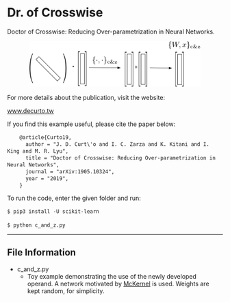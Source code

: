 # Dr. of Crosswise

Doctor of Crosswise: Reducing Over-parametrization in Neural Networks.

<p align="center">
<img src="dr_of_crosswise.png" width="400">
</p>

For more details about the publication, visit the website:

  www.decurto.tw

If you find this example useful, please cite the paper below:

        @article{Curto19,
          author = "J. D. Curt\'o and I. C. Zarza and K. Kitani and I. King and M. R. Lyu",
          title = "Doctor of Crosswise: Reducing Over-parametrization in Neural Networks",
          journal = "arXiv:1905.10324",
          year = "2019",
        }

To run the code, enter the given folder and run:

	$ pip3 install -U scikit-learn

	$ python c_and_z.py

--------------------------------------------------------
File Information
--------------------------------------------------------

- c_and_z.py
  - Toy example demonstrating the use of the newly developed operand. A network motivated by <a href="https://www.github.com/curto2/mckernel">McKernel</a> is used. Weights are kept random, for simplicity.
